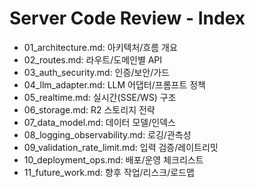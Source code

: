 # Server Code Review - Index

- 01_architecture.md: 아키텍처/흐름 개요
- 02_routes.md: 라우트/도메인별 API
- 03_auth_security.md: 인증/보안/가드
- 04_llm_adapter.md: LLM 어댑터/프롬프트 정책
- 05_realtime.md: 실시간(SSE/WS) 구조
- 06_storage.md: R2 스토리지 전략
- 07_data_model.md: 데이터 모델/인덱스
- 08_logging_observability.md: 로깅/관측성
- 09_validation_rate_limit.md: 입력 검증/레이트리밋
- 10_deployment_ops.md: 배포/운영 체크리스트
- 11_future_work.md: 향후 작업/리스크/로드맵

